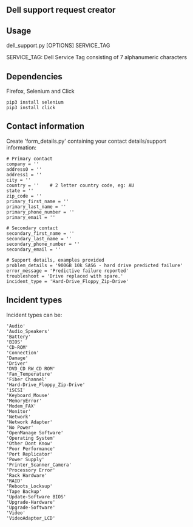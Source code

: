 ## Dell support request creator

## Usage
dell_support.py [OPTIONS] SERVICE_TAG

SERVICE_TAG: Dell Service Tag consisting of 7 alphanumeric characters

## Dependencies
Firefox, Selenium and Click

    pip3 install selenium
    pip3 install click

## Contact information
Create 'form_details.py' containing your contact details/support information:

    # Primary contact
    company = ''
    address0 = ''
    address1 = ''
    city = ''
    country = ''    # 2 letter country code, eg: AU
    state = ''
    zip_code = ''
    primary_first_name = ''
    primary_last_name = ''
    primary_phone_number = ''
    primary_email = ''

    # Secondary contact
    secondary_first_name = ''
    secondary_last_name = ''
    secondary_phone_number = ''
    secondary_email = ''

    # Support details, examples provided
    problem_details = '900GB 10k SAS6 - hard drive predicted failure'
    error_message = 'Predictive failure reported'
    troubleshoot = 'Drive replaced with spare.'
    incident_type = 'Hard-Drive_Floppy_Zip-Drive'

## Incident types
Incident types can be:

    'Audio'
    'Audio_Speakers'
    'Battery'
    'BIOS'
    'CD-ROM'
    'Connection'
    'Damage'
    'Driver'
    'DVD_CD RW_CD ROM'
    'Fan_Temperature'
    'Fiber Channel'
    'Hard-Drive_Floppy_Zip-Drive'
    'iSCSI'
    'Keyboard_Mouse'
    'MemoryError'
    'Modem_FAX'
    'Monitor'
    'Network'
    'Network Adapter'
    'No Power'
    'OpenManage Software'
    'Operating System'
    'Other Dont Know'
    'Poor Performance'
    'Port Replicator'
    'Power Supply'
    'Printer_Scanner_Camera'
    'Processory Error'
    'Rack Hardware'
    'RAID'
    'Reboots_Locksup'
    'Tape Backup'
    'Update-Software BIOS'
    'Upgrade-Hardware'
    'Upgrade-Software'
    'Video'
    'VideoAdapter_LCD'

